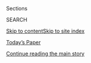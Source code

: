 <div id="app">

<div>

<div class="NYTAppHideMasthead css-1r6wvpq e1suatyy0">

<div class="section css-ui9rw0 e1suatyy2">

<div class="css-eph4ug er09x8g0">

<div class="css-6n7j50">

</div>

<span class="css-1dv1kvn">Sections</span>

<div class="css-10488qs">

<span class="css-1dv1kvn">SEARCH</span>

</div>

[Skip to content](#site-content)[Skip to site
index](#site-index)

</div>

<div class="css-10698na e1huz5gh0">

</div>

</div>

<div id="masthead-bar-one" class="section hasLinks css-15hmgas e1csuq9d3">

<div class="css-uqyvli e1csuq9d0">

</div>

<div class="css-1uqjmks e1csuq9d1">

</div>

<div class="css-9e9ivx">

[](https://myaccount.nytimes3xbfgragh.onion/auth/login?response_type=cookie&client_id=vi)

</div>

<div class="css-1bvtpon e1csuq9d2">

[Today’s Paper](https://www.nytimes3xbfgragh.onion/section/todayspaper)

</div>

</div>

</div>

</div>

<div data-aria-hidden="false">

<div id="site-content" data-role="main">

<div id="top-wrapper" class="css-15p45cc eaca97t0" type="top">

<div id="top-slug" class="css-19x0jxb eaca97t1" hidden="">

Advertisement

</div>

[Continue reading the main
story](#after-top)

<div class="ad top-wrapper" style="text-align:center;height:100%;display:block;min-height:90px">

<div id="top" class="place-ad" data-position="top" data-size-key="top">

</div>

</div>

<div id="after-top">

</div>

</div>

<div id="byline" class="section css-15h4p1b e9abtgs0">

<div class="css-1j21atc e1svk9qx1">

<div class="css-nfcc9b e1svk9qx3">

<div class="css-cnx41t">

![Portrait of Sara
Aridi](https://static01.graylady3jvrrxbe.onion/images/2019/04/30/multimedia/author-sara-aridi/author-sara-aridi-thumbLarge.png)

</div>

<div class="css-vl9dhg e1svk9qx5">

<div class="css-1nrhkj6 e1svk9qx6">

# Sara Aridi

</div>

## <span></span>

Sara Aridi writes for the Culture section. Since joining The Times in
2016, she has covered film, television, photography and Middle Eastern
culture. She has a master's degree in journalism from Columbia
University and has previously worked for Monocle magazine and The
Christian Science Monitor.

</div>

</div>

</div>

<div>

<div id="mid1-wrapper" class="css-1mn4oms eaca97t0" type="rank">

<div id="mid1-slug" class="css-1tag3rd eaca97t1">

Advertisement

</div>

[Continue reading the main
story](#after-mid1)

<div id="mid1" class="ad mid1-wrapper" style="text-align:center;height:100%;display:block">

</div>

<div id="after-mid1">

</div>

</div>

</div>

<div class="css-185go5a e1o5byef0">

<div class="css-15cbhtu">

  - [Latest](#stream-panel)
  - <span class="css-6n7j50">Search</span>
    <div class="control">
    <div class="label-container css-1dv1kvn">
    Search
    </div>
    <div class="css-wm4t3d">
    **<span id="clear-search-input" class="css-1dv1kvn">Clear this text
    input</span>
    </div>
    </div>
    <span class="css-1iovbfw"></span>

<div id="stream-panel" class="section css-8msx5b e1jz0cab1">

<div class="css-13mho3u">

1.  
    
    <div class="css-1cp3ece">
    
    <div class="css-1l4spti">
    
    [](/2020/08/08/at-home/office-return-coronavirus.html)
    
    <div class="css-79elbk">
    
    ![](https://static01.graylady3jvrrxbe.onion/images/2020/08/09/business/09ah-returntowork/09ah-returntowork-thumbWide.jpg?quality=75&auto=webp&disable=upscale)
    
    </div>
    
    ## How to Prepare for Your Return to the Office
    
    Nervous about the possibility of going back to the workplace? Here’s
    what to take into consideration.
    
    <div class="css-1nqbnmb ea5icrr0">
    
    By <span class="css-1n7hynb">Sara
    Aridi</span>
    
    </div>
    
    </div>
    
    <div class="css-1lc2l26 e1xfvim33">
    
    </div>
    
    </div>

2.  
    
    <div class="css-1cp3ece">
    
    <div class="css-1l4spti">
    
    [](/2020/08/08/at-home/lower-air-conditioning-bill.html)
    
    <div class="css-79elbk">
    
    ![](https://static01.graylady3jvrrxbe.onion/images/2020/08/09/multimedia/09AH-airconditioners/09AH-airconditioners-thumbWide.jpg?quality=75&auto=webp&disable=upscale)
    
    </div>
    
    ## Stay Cool Without Racking Up a Bill
    
    Four ways to air-condition your home more efficiently in the summer
    heat.
    
    <div class="css-1nqbnmb ea5icrr0">
    
    By <span class="css-1n7hynb">Sara
    Aridi</span>
    
    </div>
    
    </div>
    
    <div class="css-1lc2l26 e1xfvim33">
    
    </div>
    
    </div>

3.  
    
    <div class="css-1cp3ece">
    
    <div class="css-1l4spti">
    
    [](/interactive/2020/07/31/travel/coronavirus-travel-risk.html)
    
    <div class="css-79elbk">
    
    ![](https://static01.graylady3jvrrxbe.onion/images/2020/07/30/travel/coronavirus-travel-risk-promo/coronavirus-travel-risk-promo-thumbWide-v2.jpg?quality=75&auto=webp&disable=upscale)
    
    </div>
    
    ## Should I Travel This Year?
    
    Travel looks very different in 2020. Here are some questions to help
    you consider the risks to yourself and others if you take a trip.
    
    <div class="css-1nqbnmb ea5icrr0">
    
    By <span class="css-1n7hynb">Sara Aridi <span>and</span> Umi
    Syam</span>
    
    </div>
    
    </div>
    
    <div class="css-1lc2l26 e1xfvim33">
    
    </div>
    
    </div>

4.  
    
    <div class="css-1cp3ece">
    
    <div class="css-1l4spti">
    
    [](/2020/07/07/arts/television/whats-on-tv-tuesday-the-truth-and-jim-jefferies.html)
    
    <div class="css-79elbk">
    
    ![](https://static01.graylady3jvrrxbe.onion/images/2020/07/07/arts/07tvcol-thetruth/merlin_170470869_206c7c8b-ab09-445f-8430-3c9cea29971f-thumbWide.jpg?quality=75&auto=webp&disable=upscale)
    
    </div>
    
    ## What’s on TV Tuesday: ‘The Truth’ and Jim Jefferies
    
    Watch a family drama starring Catherine Deneuve and Juliette
    Binoche, or stream a new Netflix special by the Australian comic Jim
    Jefferies.
    
    <div class="css-1nqbnmb ea5icrr0">
    
    By <span class="css-1n7hynb">Sara
    Aridi</span>
    
    </div>
    
    </div>
    
    <div class="css-1lc2l26 e1xfvim33">
    
    </div>
    
    </div>

5.  
    
    <div class="css-1cp3ece">
    
    <div class="css-1l4spti">
    
    [](/2020/06/30/arts/television/whats-on-tv-tuesday-george-lopez-and-welcome-to-chechnya.html)
    
    <div class="css-79elbk">
    
    ![](https://static01.graylady3jvrrxbe.onion/images/2020/06/30/arts/30tvcol-george/30tvcol-george-thumbWide.jpg?quality=75&auto=webp&disable=upscale)
    
    </div>
    
    ## What’s on TV Tuesday: George Lopez and ‘Welcome to Chechnya’
    
    The actor and comedian debuts his first Netflix special, and a
    documentary on the persecution of L.G.B.T.Q. Chechens airs on HBO.
    
    <div class="css-1nqbnmb ea5icrr0">
    
    By <span class="css-1n7hynb">Sara
    Aridi</span>
    
    </div>
    
    </div>
    
    <div class="css-1lc2l26 e1xfvim33">
    
    </div>
    
    </div>

6.  
    
    <div class="css-1cp3ece">
    
    <div class="css-1l4spti">
    
    [](/2020/06/28/arts/television/whats-on-tv-sunday-the-bet-awards-and-ill-be-gone-in-the-dark.html)
    
    <div class="css-79elbk">
    
    ![](https://static01.graylady3jvrrxbe.onion/images/2020/06/28/arts/28tvcol-betawards/28tvcol-betawards-thumbWide.jpg?quality=75&auto=webp&disable=upscale)
    
    </div>
    
    ## What’s on TV Sunday: The BET Awards and ‘I’ll Be Gone in the Dark’
    
    Tune into the 20th annual BET Awards, or watch a true crime
    documentary series on HBO.
    
    <div class="css-1nqbnmb ea5icrr0">
    
    By <span class="css-1n7hynb">Sara
    Aridi</span>
    
    </div>
    
    </div>
    
    <div class="css-1lc2l26 e1xfvim33">
    
    </div>
    
    </div>

7.  
    
    <div class="css-1cp3ece">
    
    <div class="css-1l4spti">
    
    [](/2020/06/26/at-home/celebrate-fourth-of-july-coronavirus.html)
    
    <div class="css-79elbk">
    
    ![](https://static01.graylady3jvrrxbe.onion/images/2020/06/28/multimedia/28ah-julyfourth02/28ah-julyfourth02-thumbWide.jpg?quality=75&auto=webp&disable=upscale)
    
    </div>
    
    ## Honor America’s Birthday (Safely) in 2020
    
    You may not be able to congregate for parades or fireworks, but
    there are other options when it comes to having a festive Fourth.
    
    <div class="css-1nqbnmb ea5icrr0">
    
    By <span class="css-1n7hynb">Sara
    Aridi</span>
    
    </div>
    
    </div>
    
    <div class="css-1lc2l26 e1xfvim33">
    
    </div>
    
    </div>

8.  
    
    <div class="css-1cp3ece">
    
    <div class="css-1l4spti">
    
    [](/2020/06/23/arts/television/whats-on-tv-tuesday-eric-andre-and-toni-morrison.html)
    
    <div class="css-79elbk">
    
    ![](https://static01.graylady3jvrrxbe.onion/images/2020/06/23/arts/23tvcol-eric/23tvcol-eric-thumbWide.jpg?quality=75&auto=webp&disable=upscale)
    
    </div>
    
    ## What’s on TV Tuesday: Eric Andre and Toni Morrison
    
    Eric Andre’s first Netflix special debuts, and a documentary on PBS
    celebrates Toni Morrison’s legacy.
    
    <div class="css-1nqbnmb ea5icrr0">
    
    By <span class="css-1n7hynb">Sara
    Aridi</span>
    
    </div>
    
    </div>
    
    <div class="css-1lc2l26 e1xfvim33">
    
    </div>
    
    </div>

9.  
    
    <div class="css-1cp3ece">
    
    <div class="css-1l4spti">
    
    [](/2020/06/16/arts/television/whats-on-tv-tuesday-let-it-fall-and-one-day-at-a-time.html)
    
    <div class="css-79elbk">
    
    ![](https://static01.graylady3jvrrxbe.onion/images/2020/06/16/arts/16tvcol-letit/16tvcol-letit-thumbWide.jpg?quality=75&auto=webp&disable=upscale)
    
    </div>
    
    ## What’s on TV Tuesday: ‘Let It Fall’ and ‘One Day at a Time’
    
    A documentary on the 1992 Los Angeles riots airs on ABC, and Pop TV
    debuts an animated “One Day at a Time” special.
    
    <div class="css-1nqbnmb ea5icrr0">
    
    By <span class="css-1n7hynb">Sara
    Aridi</span>
    
    </div>
    
    </div>
    
    <div class="css-1lc2l26 e1xfvim33">
    
    </div>
    
    </div>

10. 
    
    <div class="css-1cp3ece">
    
    <div class="css-1l4spti">
    
    [](/2020/06/13/at-home/fathers-day-gifts-coronavirus.html)
    
    <div class="css-79elbk">
    
    ![](https://static01.graylady3jvrrxbe.onion/images/2020/06/14/multimedia/14AH-FATHERSDAY-COLOR/14AH-FATHERSDAY-COLOR-thumbWide.jpg?quality=75&auto=webp&disable=upscale)
    
    </div>
    
    ## Get Creative to Celebrate Dad
    
    During the coronavirus outbreak, the best Father’s Day gifts should
    be personal and priceless, in every sense of the word.
    
    <div class="css-1nqbnmb ea5icrr0">
    
    By <span class="css-1n7hynb">Sara Aridi</span>
    
    </div>
    
    </div>
    
    <div class="css-1lc2l26 e1xfvim33">
    
    </div>
    
    </div>

<div class="css-13mho3u">

<div class="css-1t62hi8">

<div class="css-1stvaey">

Show
More

<div>

<div style="border:0;clip:rect(0 0 0 0);height:1px;margin:-1px;overflow:hidden;white-space:nowrap;padding:0;width:1px;position:absolute" data-role="log" data-aria-live="assertive">

</div>

<div style="border:0;clip:rect(0 0 0 0);height:1px;margin:-1px;overflow:hidden;white-space:nowrap;padding:0;width:1px;position:absolute" data-role="log" data-aria-live="assertive">

</div>

<div style="border:0;clip:rect(0 0 0 0);height:1px;margin:-1px;overflow:hidden;white-space:nowrap;padding:0;width:1px;position:absolute" data-role="log" data-aria-live="polite">

</div>

<div style="border:0;clip:rect(0 0 0 0);height:1px;margin:-1px;overflow:hidden;white-space:nowrap;padding:0;width:1px;position:absolute" data-role="log" data-aria-live="polite">

</div>

</div>

</div>

</div>

</div>

</div>

<div class="css-g6hk37 supplemental">

<div id="mid2-wrapper" class="css-10wkyv7 eaca97t0" type="lede">

<div id="mid2-slug" class="css-1tag3rd eaca97t1">

Advertisement

</div>

[Continue reading the main
story](#after-mid2)

<div id="mid2" class="ad mid2-wrapper" style="text-align:center;height:100%;display:block;min-height:250px">

</div>

<div id="after-mid2">

</div>

</div>

## Follow Elsewhere

<div class="module-body">

  - [**<span data-aria-hidden="true">\_SaraAridi</span><span class="css-1dv1kvn">twitter
    page for \_SaraAridi</span>](https://twitter.com/_SaraAridi)

</div>

</div>

</div>

</div>

</div>

</div>

</div>

## Site Index

<div>

</div>

## Site Information Navigation

  - [© <span>2020</span> <span>The New York Times
    Company</span>](https://help.nytimes3xbfgragh.onion/hc/en-us/articles/115014792127-Copyright-notice)

<!-- end list -->

  - [NYTCo](https://www.nytco.com/)
  - [Contact
    Us](https://help.nytimes3xbfgragh.onion/hc/en-us/articles/115015385887-Contact-Us)
  - [Work with us](https://www.nytco.com/careers/)
  - [Advertise](https://nytmediakit.com/)
  - [T Brand Studio](http://www.tbrandstudio.com/)
  - [Your Ad
    Choices](https://www.nytimes3xbfgragh.onion/privacy/cookie-policy#how-do-i-manage-trackers)
  - [Privacy](https://www.nytimes3xbfgragh.onion/privacy)
  - [Terms of
    Service](https://help.nytimes3xbfgragh.onion/hc/en-us/articles/115014893428-Terms-of-service)
  - [Terms of
    Sale](https://help.nytimes3xbfgragh.onion/hc/en-us/articles/115014893968-Terms-of-sale)
  - [Site
    Map](https://spiderbites.nytimes3xbfgragh.onion)
  - [Help](https://help.nytimes3xbfgragh.onion/hc/en-us)
  - [Subscriptions](https://www.nytimes3xbfgragh.onion/subscription?campaignId=37WXW)

</div>

</div>
